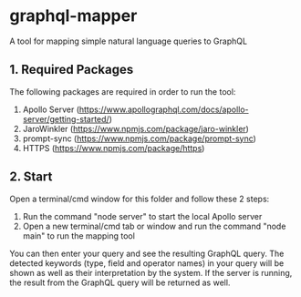 # graphql-mapper
A tool for mapping simple natural language queries to GraphQL

## 1. Required Packages
The following packages are required in order to run the tool:

  1. Apollo Server (https://www.apollographql.com/docs/apollo-server/getting-started/)
  2. JaroWinkler (https://www.npmjs.com/package/jaro-winkler)
  3. prompt-sync (https://www.npmjs.com/package/prompt-sync)
  4. HTTPS (https://www.npmjs.com/package/https)
  
## 2. Start
Open a terminal/cmd window for this folder and follow these 2 steps:

  1. Run the command "node server" to start the local Apollo server
  2. Open a new terminal/cmd tab or window and run the command "node main" to run the mapping tool
  
You can then enter your query and see the resulting GraphQL query. 
The detected keywords (type, field and operator names) in your query will be shown as well as their interpretation by the system.
If the server is running, the result from the GraphQL query will be returned as well.
